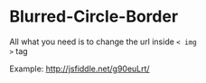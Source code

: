 # Blurred-Circle-Border

All what you need is to change the url inside <code>< img ></code> tag

Example: <a href="http://jsfiddle.net/g90euLrt/">http://jsfiddle.net/g90euLrt/</a>

